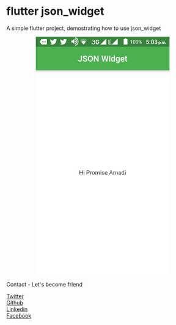 # flutter json_widget

A simple flutter project, demostrating how to use json_widget

<p align="center">
  <img src="https://github.com/Wizpna/json_widget/blob/master/screenshot/screenshot.png" width="350" title="Screenshot">
</p>

Contact - Let's become friend

<a href="https://twitter.com/Promise_Amadi1">Twitter</a></br>
<a href="https://github.com/Wizpna">Github</a></br>
<a href="https://www.linkedin.com/in/promise-amadi-101759a1/">Linkedin</a></br>
<a href="https://www.facebook.com/promise.nzubechi.amadi">Facebook</a>
